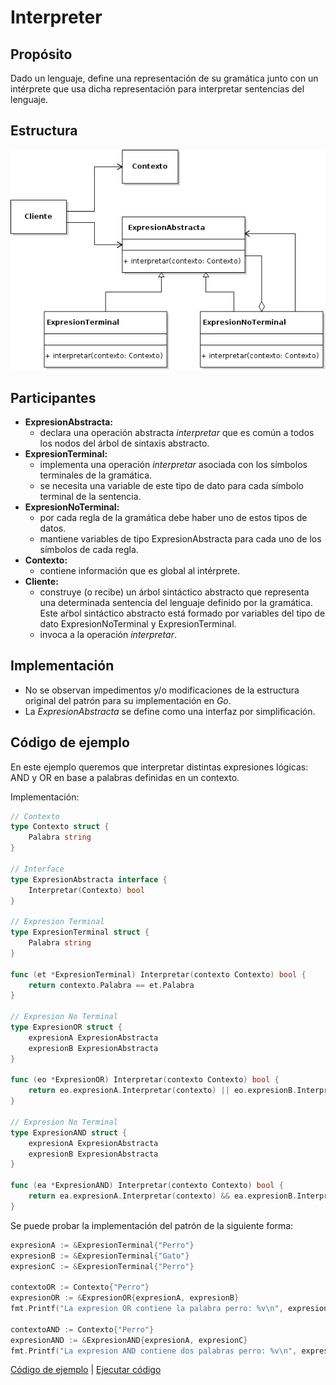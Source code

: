 # Interpreter

## Propósito

Dado un lenguaje, define una representación de su gramática junto con un intérprete que usa dicha representación para interpretar sentencias del lenguaje.

## Estructura

![](../../../.gitbook/assets/interpreter.png)

## Participantes

* **ExpresionAbstracta:**
  * declara una operación abstracta _interpretar_ que es común a todos los nodos del árbol de sintaxis abstracto.
* **ExpresionTerminal:**
  * implementa una operación _interpretar_ asociada con los símbolos terminales de la gramática.
  * se necesita una variable de este tipo de dato para cada símbolo terminal de la sentencia.
* **ExpresionNoTerminal:**
  * por cada regla de la gramática debe haber uno de estos tipos de datos.
  * mantiene variables de tipo ExpresionAbstracta para cada uno de los símbolos de cada regla.
* **Contexto:**
  * contiene información que es global al intérprete.
* **Cliente:**
  * construye \(o recibe\) un árbol sintáctico abstracto que representa una determinada sentencia del lenguaje definido por la gramática. Este aŕbol sintáctico abstracto está formado por variables del tipo de dato ExpresionNoTerminal y ExpresionTerminal.
  * invoca a la operación _interpretar_.

## Implementación

* No se observan impedimentos y/o modificaciones de la estructura original del patrón para su implementación en _Go_.
* La _ExpresionAbstracta_ se define como una interfaz por simplificación.

## Código de ejemplo

En este ejemplo queremos que interpretar distintas expresiones lógicas: AND y OR en base a palabras definidas en un contexto.

Implementación:

```go
// Contexto
type Contexto struct {
    Palabra string
}

// Interface
type ExpresionAbstracta interface {
    Interpretar(Contexto) bool
}

// Expresion Terminal
type ExpresionTerminal struct {
    Palabra string
}

func (et *ExpresionTerminal) Interpretar(contexto Contexto) bool {
    return contexto.Palabra == et.Palabra
}

// Expresion No Terminal
type ExpresionOR struct {
    expresionA ExpresionAbstracta
    expresionB ExpresionAbstracta
}

func (eo *ExpresionOR) Interpretar(contexto Contexto) bool {
    return eo.expresionA.Interpretar(contexto) || eo.expresionB.Interpretar(contexto)
}

// Expresion No Terminal
type ExpresionAND struct {
    expresionA ExpresionAbstracta
    expresionB ExpresionAbstracta
}

func (ea *ExpresionAND) Interpretar(contexto Contexto) bool {
    return ea.expresionA.Interpretar(contexto) && ea.expresionB.Interpretar(contexto)
}
```

Se puede probar la implementación del patrón de la siguiente forma:

```go
expresionA := &ExpresionTerminal{"Perro"}
expresionB := &ExpresionTerminal{"Gato"}
expresionC := &ExpresionTerminal{"Perro"}

contextoOR := Contexto{"Perro"}
expresionOR := &ExpresionOR{expresionA, expresionB}
fmt.Printf("La expresion OR contiene la palabra perro: %v\n", expresionOR.Interpretar(contextoOR))

contextoAND := Contexto{"Perro"}
expresionAND := &ExpresionAND{expresionA, expresionC}
fmt.Printf("La expresion AND contiene dos palabras perro: %v\n", expresionAND.Interpretar(contextoAND))
```

[Código de ejemplo](https://github.com/danielspk/designpatternsingo/tree/master/patrones/comportamiento/interpreter) \| [Ejecutar código](https://play.golang.org/p/zmXhDClx5k7)

